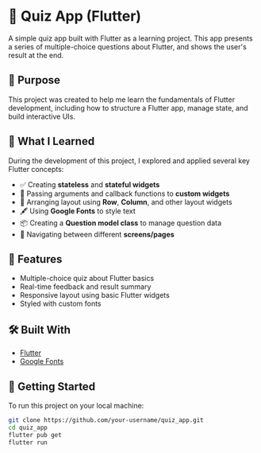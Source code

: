 # 📱 Quiz App (Flutter)

A simple quiz app built with Flutter as a learning project. This app presents a series of multiple-choice questions about Flutter, and shows the user's result at the end.

## 🎯 Purpose

This project was created to help me learn the fundamentals of Flutter development, including how to structure a Flutter app, manage state, and build interactive UIs.

## 🧠 What I Learned

During the development of this project, I explored and applied several key Flutter concepts:

- ✅ Creating **stateless** and **stateful widgets**
- 🔁 Passing arguments and callback functions to **custom widgets**
- 🧩 Arranging layout using **Row**, **Column**, and other layout widgets
- 🖋️ Using **Google Fonts** to style text
- 📦 Creating a **Question model class** to manage question data
- 🔄 Navigating between different **screens/pages**

## 🚀 Features

- Multiple-choice quiz about Flutter basics
- Real-time feedback and result summary
- Responsive layout using basic Flutter widgets
- Styled with custom fonts

## 🛠️ Built With

- [Flutter](https://flutter.dev/)
- [Google Fonts](https://pub.dev/packages/google_fonts)

## 📂 Getting Started

To run this project on your local machine:

```bash
git clone https://github.com/your-username/quiz_app.git
cd quiz_app
flutter pub get
flutter run
```
